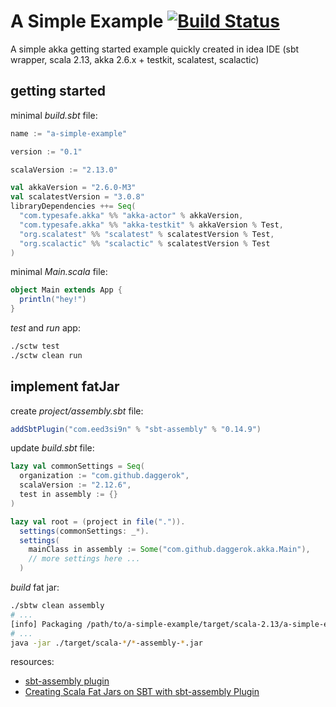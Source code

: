 # A Simple Example [![Build Status](https://travis-ci.org/daggerok/akka-examples.svg?branch=master)](https://travis-ci.org/daggerok/akka-examples)
A simple akka getting started example quickly created in idea IDE (sbt wrapper, scala 2.13, akka 2.6.x + testkit, scalatest, scalactic)

## getting started

minimal _build.sbt_ file:

```scala
name := "a-simple-example"

version := "0.1"

scalaVersion := "2.13.0"

val akkaVersion = "2.6.0-M3"
val scalatestVersion = "3.0.8"
libraryDependencies ++= Seq(
  "com.typesafe.akka" %% "akka-actor" % akkaVersion,
  "com.typesafe.akka" %% "akka-testkit" % akkaVersion % Test,
  "org.scalatest" %% "scalatest" % scalatestVersion % Test,
  "org.scalactic" %% "scalactic" % scalatestVersion % Test
)
```

minimal _Main.scala_ file:

```scala
object Main extends App {
  println("hey!")
}
```

_test_ and _run_ app:

```bash
./sctw test
./sctw clean run
```

## implement fatJar

create _project/assembly.sbt_ file:

```scala
addSbtPlugin("com.eed3si9n" % "sbt-assembly" % "0.14.9")
```

update _build.sbt_ file:

```scala
lazy val commonSettings = Seq(
  organization := "com.github.daggerok",
  scalaVersion := "2.12.6",
  test in assembly := {}
)

lazy val root = (project in file(".")).
  settings(commonSettings: _*).
  settings(
    mainClass in assembly := Some("com.github.daggerok.akka.Main"),
    // more settings here ...
  )
```

_build_ fat jar:

```bash
./sbtw clean assembly
# ...
[info] Packaging /path/to/a-simple-example/target/scala-2.13/a-simple-example-assembly-0.1.jar ...
# ...
java -jar ./target/scala-*/*-assembly-*.jar
```

resources:

* [sbt-assembly plugin](https://github.com/sbt/sbt-assembly)
* [Creating Scala Fat Jars on SBT with sbt-assembly Plugin](http://queirozf.com/entries/creating-scala-fat-jars-for-spark-on-sbt-with-sbt-assembly-plugin)
